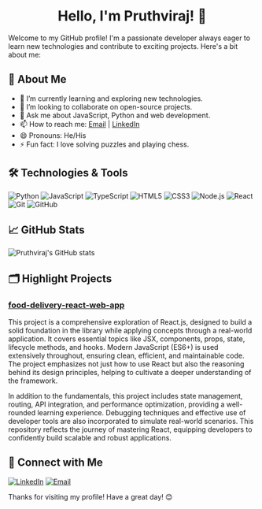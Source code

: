 <h1 align="center">Hello, I'm Pruthviraj! 👋</h1>
Welcome to my GitHub profile! I'm a passionate developer always eager to learn new technologies and contribute to exciting projects. Here's a bit about me:

## 🚀 About Me

- 🌱 I’m currently learning and exploring new technologies.
- 👯 I’m looking to collaborate on open-source projects.
- 💬 Ask me about JavaScript, Python and web development.
- 📫 How to reach me: [Email](mailto:pruthviraj1397@gmail.com) | [LinkedIn](https://www.linkedin.com/in/pruthvirajbhat)
- 😄 Pronouns: He/His
- ⚡ Fun fact: I love solving puzzles and playing chess.

## 🛠️ Technologies & Tools

![Python](https://img.shields.io/badge/Python-3776AB?style=for-the-badge&logo=python&logoColor=white)
![JavaScript](https://img.shields.io/badge/JavaScript-F7DF1E?style=for-the-badge&logo=javascript&logoColor=black)
![TypeScript](https://img.shields.io/badge/TypeScript-3178C6?style=flat&logo=typescript&logoColor=white)
![HTML5](https://img.shields.io/badge/HTML5-E34F26?style=for-the-badge&logo=html5&logoColor=white)
![CSS3](https://img.shields.io/badge/CSS3-1572B6?style=for-the-badge&logo=css3&logoColor=white)
![Node.js](https://img.shields.io/badge/Node.js-339933?style=for-the-badge&logo=nodedotjs&logoColor=white)
![React](https://img.shields.io/badge/React-61DAFB?style=for-the-badge&logo=react&logoColor=black)
![Git](https://img.shields.io/badge/Git-F05032?style=for-the-badge&logo=git&logoColor=white)
![GitHub](https://img.shields.io/badge/GitHub-181717?style=for-the-badge&logo=github&logoColor=white)

## 📈 GitHub Stats

![Pruthviraj's GitHub stats](https://github-readme-stats.vercel.app/api?username=pruthviraj133&show_icons=true&theme=radical)

## 🗂️ Highlight Projects

### [ food-delivery-react-web-app](https://github.com/pruthviraj133/food-delivery-react-web-app )

This project is a comprehensive exploration of React.js, designed to build a solid foundation in the library while applying concepts through a real-world application. It covers essential topics like JSX, components, props, state, lifecycle methods, and hooks. Modern JavaScript (ES6+) is used extensively throughout, ensuring clean, efficient, and maintainable code. The project emphasizes not just how to use React but also the reasoning behind its design principles, helping to cultivate a deeper understanding of the framework.

In addition to the fundamentals, this project includes state management, routing, API integration, and performance optimization, providing a well-rounded learning experience. Debugging techniques and effective use of developer tools are also incorporated to simulate real-world scenarios. This repository reflects the journey of mastering React, equipping developers to confidently build scalable and robust applications.


## 💬 Connect with Me

[![LinkedIn](https://img.shields.io/badge/LinkedIn-0A66C2?style=for-the-badge&logo=linkedin&logoColor=white)](https://www.linkedin.com/in/pruthvirajbhat)
[![Email](https://img.shields.io/badge/Email-D14836?style=for-the-badge&logo=gmail&logoColor=white)](mailto:pruthviraj1397@gmail.com)

Thanks for visiting my profile! Have a great day! 😊
